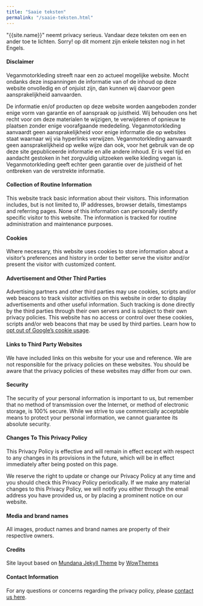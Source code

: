```yaml
---
title: "Saaie teksten"
permalink: "/saaie-teksten.html"
---
```


"{{site.name}}" neemt privacy serieus. Vandaar deze teksten om een en ander toe te lichten.
Sorry! op dit moment zijn enkele teksten nog in het Engels.


#### Disclaimer

Veganmotorkleding streeft naar een zo actueel mogelijke website. Mocht ondanks deze inspanningen de informatie van of de inhoud op deze website onvolledig en of onjuist zijn, dan kunnen wij daarvoor geen aansprakelijkheid aanvaarden.

De informatie en/of producten op deze website worden aangeboden zonder enige vorm van garantie en of aanspraak op juistheid. Wij behouden ons het recht voor om deze materialen te wijzigen, te verwijderen of opnieuw te plaatsen zonder enige voorafgaande mededeling. Veganmotorkleding aanvaardt geen aansprakelijkheid voor enige informatie die op websites staat waarnaar wij via hyperlinks verwijzen.
Veganmotorkleding aanvaardt geen aansprakelijkheid op welke wijze dan ook, voor het gebruik van de op deze site gepubliceerde informatie en alle andere inhoud.
Er is veel tijd en aandacht gestoken in het zorgvuldig uitzoeken welke kleding vegan is.
Veganmotorkleding geeft echter geen garantie over de juistheid of het ontbreken van de verstrekte informatie.


#### Collection of Routine Information

This website track basic information about their visitors. This information includes, but is not limited to, IP addresses, browser details, timestamps and referring pages. None of this information can personally identify specific visitor to this website. The information is tracked for routine administration and maintenance purposes.


#### Cookies

Where necessary, this website uses cookies to store information about a visitor’s preferences and history in order to better serve the visitor and/or present the visitor with customized content.


#### Advertisement and Other Third Parties

Advertising partners and other third parties may use cookies, scripts and/or web beacons to track visitor activities on this website in order to display advertisements and other useful information. Such tracking is done directly by the third parties through their own servers and is subject to their own privacy policies. This website has no access or control over these cookies, scripts and/or web beacons that may be used by third parties. Learn how to [opt out of Google’s cookie usage](http://www.google.com/privacy_ads.html).


#### Links to Third Party Websites

We have included links on this website for your use and reference. We are not responsible for the privacy policies on these websites. You should be aware that the privacy policies of these websites may differ from our own.


#### Security

The security of your personal information is important to us, but remember that no method of transmission over the Internet, or method of electronic storage, is 100% secure. While we strive to use commercially acceptable means to protect your personal information, we cannot guarantee its absolute security.


#### Changes To This Privacy Policy

This Privacy Policy is effective and will remain in effect except with respect to any changes in its provisions in the future, which will be in effect immediately after being posted on this page.

We reserve the right to update or change our Privacy Policy at any time and you should check this Privacy Policy periodically. If we make any material changes to this Privacy Policy, we will notify you either through the email address you have provided us, or by placing a prominent notice on our website.


#### Media and brand names

All images, product names and brand names are property of their respective owners.

#### Credits

Site layout based on [Mundana Jekyll Theme](https://www.wowthemes.net/mundana-jekyll-theme/) by [WowThemes](https://www.wowthemes.net)


#### Contact Information

For any questions or concerns regarding the privacy policy, please [contact us here]({{site.baseurl}}/contact.html).
